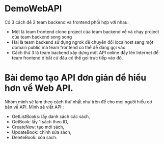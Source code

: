 # DemoWebAPI
Có 3 cách để 2 team backend và frontend phối hợp với nhau:
- Một là team frontend clone project của team backend về và chạy project của team backend song song
- Hai là team backend sử dụng ngrok để chuyển đổi localhost sang một domain public mà team frontend có thể dễ dàng gọi vào.
- Cách thứ 3 là team backend xây dựng một API online đẩy lên Internet để team frontend ở bất cứ đâu có thể gọi trực tiếp vào đó.
# Bài demo tạo API đơn giản để hiểu hơn về Web API. 
Nhóm mình sẽ làm theo cách thứ nhất như trên để cho mọi người hiểu cơ bản về API.
Mình sẽ viết API :
- GetListBooks: lấy danh sách các sách, 
- GetBook: lấy 1 sách theo ID, 
- CreateNew: tạo mới sách, 
- UpdateBook: chỉnh sửa sách, 
- DeleteBook: xóa sách.
